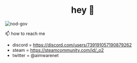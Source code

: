 <h1 align="center">hey 👋</h1>


<p align="left"> <img src="https://komarev.com/ghpvc/?username=nod-gov&label=Profile%20views&color=0e75b6&style=flat" alt="nod-gov" /> </p>

📫 how to reach me 

- discord = https://discord.com/users/739191057190879262
- steam = https://steamcommunity.com/id/_o2
- twitter = @aimwarenet
